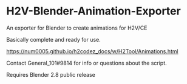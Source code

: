 # H2V-Blender-Animation-Exporter
An exporter for Blender to create animations for H2V/CE

Basically complete and ready for use.

https://num0005.github.io/h2codez_docs/w/H2Tool/Animations.html

Contact General_101#9814 for info or questions about the script.

Requires Blender 2.8 public release

